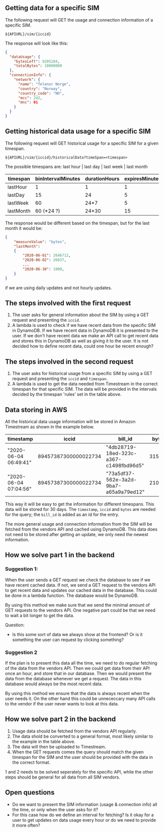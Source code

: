 ## Getting data for a specific SIM

The following request will GET the usage and connection information of a
specific SIM.

```
${APIURL}/sim/{iccid}
```

The response will look like this:

```json
{
  "dataUsage": {
    "bytesLeft": 9205284,
    "totalBytes": 10000000
  },
  "connectionInfo": {
    "network": {
      "name": "Telenor Norge",
      "country": "Norway",
      "country_code": "NO",
      "mcc": 242,
      "mnc": 01
    }
  }
}
```

## Getting historical data usage for a specific SIM

The following request will GET historical usage for a specific SIM for a given
timespan.

```
${APIURL}/sim/{iccid}/historicalData?timeSpan=<timespan>
```

The possible timespans are: last hour | last day | last week | last month

| timespan  | binIntervalMinutes | durationHours | expiresMinutes |
| --------- | ------------------ | ------------- | -------------- |
| lastHour  | 1                  | 1             | 1              |
| lastDay   | 15                 | 24            | 5              |
| lastWeek  | 60                 | 24\*7         | 5              |
| lastMonth | 60 (\*24 ?)        | 24\*30        | 15             |

The response would be different based on the timespan, but for the last month it
would be:

```json
{
    "measureValue": "bytes",
    "lastMonth":
    {
        "2020-06-01": 2646712,
        "2020-06-02": 26837,
        ...
        "2020-06-30": 1000,
    }
}
```

if we are using daily updates and not hourly updates.

## The steps involved with the first request

1. The user asks for general information about the SIM by using a GET request
   and presenting the `iccid`.
2. A lambda is used to check if we have recent data from the specific SIM in
   DynamoDB. If we have recent data in DynamoDB it is presented to the user. If
   we don't have recent data we make an API call to get recent data and stores
   this in DynamoDB as well as giving it to the user. It is not decided how to
   define recent data, could one hour be recent enough?

## The steps involved in the second request

1. The user asks for historical usage from a specific SIM by using a GET request
   and presenting the `iccid` and `timespan`.
2. A lambda is used to get the data needed from Timestream in the correct
   timespan for that specific SIM. The data will be provided in the intervals
   decided by the timespan 'rules' set in the table above.

## Data storing in AWS

All the historical data usage information will be stored in Amazon Timestream as
shown in the example below.

| timestamp             | iccid                | bill_id                                | bytes  |
| --------------------- | -------------------- | -------------------------------------- | ------ |
| "2020-06-04 06:49:41" | 89457387300000022734 | "4db28719-18ed-323c-a367-c1498fbd96d5" | 315    |
| "2020-06-04 07:04:56" | 89457387300000022734 | "73a5df37-562e-3a2d-9ba7-a65a9a79ed12" | 210076 |

This way it will be easy to get the information for different timespans. This
data will be stored for 30 days. The `timestamp`, `iccid` and `bytes` are needed
for the query; the `bill_id` is added as an id for the entry.

The more general usage and connection information from the SIM will be fetched
from the vendors API and cached using DynamoDB. This data does not need to be
stored after getting an update, we only need the newest information.

## How we solve part 1 in the backend

### Suggestion 1:

When the user sends a GET request we check the database to see if we have recent
cached data. If not, we send a GET request to the vendors API to get recent data
and updates our cached data in the database. This could be done in a lambda
function. The database would be DynamoDB.

By using this method we make sure that we send the minimal amount of GET
requests to the vendors API. One negative part could be that we need to wait a
bit longer to get the data.

Question:

- Is this some sort of data we always show at the frontend? Or is it something
  the user can request by clicking something?

### Suggestion 2

If the plan is to present this data all the time, we need to do regular fetching
of the data from the vendors API. Then we could get data from their API once an
hour, and store that in our database. Then we would present the data from the
database whenever we get a request. The data in this database would always be
the most recent data.

By using this method we ensure that the data is always recent when the user
needs it. On the other hand this could be unnececcary many API calls to the
vendor if the user never wants to look at this data.

## How we solve part 2 in the backend

1. Usage data should be fetched from the vendors API regularly.
2. The data shold be converted to a general format, most likely similar to the
   example in the table above.
3. The data will then be uploaded to Timestream.
4. When the GET requests comes the query should match the given timespan for the
   SIM and the user should be provided with the data in the correct format.

1 and 2 needs to be solved seperately for the specific API, while the other
steps should be general for all data from all SIM vendors.

## Open questions

- Do we want to present the SIM information (usage & connection info) all the
  time, or only when the user asks for it?
- For this case how do we define an interval for fetching? Is it okay for a user
  to get updates on data usage every hour or do we need to provide it more
  often?
